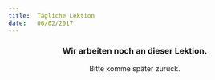 ```yaml
---
title:  Tägliche Lektion
date:   06/02/2017
---
```


### <center>Wir arbeiten noch an dieser Lektion.</center>
<center>Bitte komme später zurück.</center>
